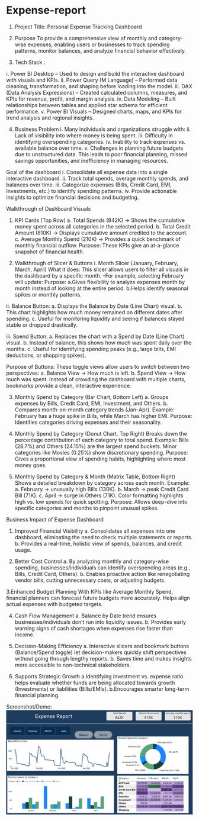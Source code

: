# Expense-report
1. Project Title: Personal Expense Tracking Dashboard

2. Purpose
To provide a comprehensive view of monthly and category-wise expenses, enabling users or businesses to track spending patterns, monitor balances, and analyze financial behavior effectively.

3. Tech Stack :

i. Power BI Desktop – Used to design and build the interactive dashboard with visuals and KPIs.
ii. Power Query (M Language) – Performed data cleaning, transformation, and shaping before loading into the model.
iii. DAX (Data Analysis Expressions) – Created calculated columns, measures, and KPIs for revenue, profit, and margin analysis.
iv. Data Modeling – Built relationships between tables and applied star schema for efficient performance.
v. Power BI Visuals – Designed charts, maps, and KPIs for trend analysis and regional insights.

4. Business Problem
i. Many individuals and organizations struggle with:
ii. Lack of visibility into where money is being spent.
iii. Difficulty in identifying overspending categories.
iv. Inability to track expenses vs. available balance over time.
v. Challenges in planning future budgets due to unstructured data.
This leads to poor financial planning, missed savings opportunities, and inefficiency in managing resources.

Goal of the dashboard
i. Consolidate all expense data into a single interactive dashboard.
ii. Track total spends, average monthly spends, and balances over time.
iii. Categorize expenses (Bills, Credit Card, EMI, Investments, etc.) to identify spending patterns.
iv. Provide actionable insights to optimize financial decisions and budgeting.

Walkthrough of Dashboard Visuals

1. KPI Cards (Top Row)
a. Total Spends (842K) → Shows the cumulative money spent across all categories in the selected period.
b. Total Credit Amount (810K) → Displays cumulative amount credited to the account.
c. Average Monthly Spend (210K) → Provides a quick benchmark of monthly financial outflow.
Purpose: These KPIs give an at-a-glance snapshot of financial health.

2. Walkthrough of Slicer & Buttons
i. Month Slicer (January, February, March, April)
What it does:
This slicer allows users to filter all visuals in the dashboard by a specific month.
-For example, selecting February will update:
Purpose:
a.Gives flexibility to analyze expenses month by month instead of looking at the entire period.
b.Helps identify seasonal spikes or monthly patterns.

ii. Balance Button:
a. Displays the Balance by Date (Line Chart) visual.
b. This chart highlights how much money remained on different dates after spending.
c. Useful for monitoring liquidity and seeing if balances stayed stable or dropped drastically.

iii. Spend Button:
a. Replaces the chart with a Spend by Date (Line Chart) visual.
b. Instead of balance, this shows how much was spent daily over the months.
c. Useful for identifying spending peaks (e.g., large bills, EMI deductions, or shopping spikes).

Purpose of Buttons:
These toggle views allow users to switch between two perspectives:
a. Balance View → How much is left.
b. Spend View → How much was spent.
Instead of crowding the dashboard with multiple charts, bookmarks provide a clean, interactive experience.

3. Monthly Spend by Category (Bar Chart, Bottom Left)
a. Groups expenses by Bills, Credit Card, EMI, Investment, and Others.
b. Compares month-on-month category trends (Jan–Apr).
Example: February has a huge spike in Bills, while March has higher EMI.
 Purpose: Identifies categories driving expenses and their seasonality.

4. Monthly Spend by Category (Donut Chart, Top Right)
Breaks down the percentage contribution of each category to total spend.
Example: Bills (28.7%) and Others (24.15%) are the largest spend buckets.
Minor categories like Movies (0.25%) show discretionary spending.
 Purpose: Gives a proportional view of spending habits, highlighting where most money goes.

5. Monthly Spend by Category & Month (Matrix Table, Bottom Right)
Shows a detailed breakdown by category across each month.
Example:
a. February → unusually high Bills (130K).
b. March → peak Credit Card Bill (71K).
c. April → surge in Others (71K).
Color formatting highlights high vs. low spends for quick spotting.
 Purpose: Allows deep-dive into specific categories and months to pinpoint unusual spikes.

Business Impact of Expense Dashboard
1. Improved Financial Visibility
a. Consolidates all expenses into one dashboard, eliminating the need to check multiple statements or reports.
b. Provides a real-time, holistic view of spends, balances, and credit usage.

2. Better Cost Control
a. By analyzing monthly and category-wise spending, businesses/individuals can identify overspending areas (e.g., Bills, Credit Card, Others).
b. Enables proactive action like renegotiating vendor bills, cutting unnecessary costs, or adjusting budgets.

3.Enhanced Budget Planning
With KPIs like Average Monthly Spend, financial planners can forecast future budgets more accurately.
Helps align actual expenses with budgeted targets.

4. Cash Flow Management
a. Balance by Date trend ensures businesses/individuals don’t run into liquidity issues.
b. Provides early warning signs of cash shortages when expenses rise faster than income.

5. Decision-Making Efficiency
a. Interactive slicers and bookmark buttons (Balance/Spend toggle) let decision-makers quickly shift perspectives without going through lengthy reports.
b. Saves time and makes insights more accessible to non-technical stakeholders.

6. Supports Strategic Growth
a.Identifying investment vs. expense ratio helps evaluate whether funds are being allocated towards growth (Investments) or liabilities (Bills/EMIs).
b.Encourages smarter long-term financial planning.

Screenshot/Demo: ![Dashboard Preview](https://github.com/anushagc04-pbi/Expense-report/blob/main/Snapshot%20of%20the%20expense%20report.png)
